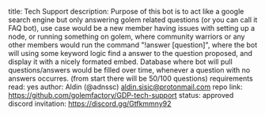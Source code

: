 title: Tech Support
description: Purpose of this bot is to act like a google search engine but only answering golem related questions (or you can call it FAQ bot),
use case would be a new member having issues with setting up a node, or running something on golem, where community warriors or any other members would run
the command "!answer [question]", where the bot will using some keyword logic find a answer to the question proposed, and display it with a nicely formated embed.
Database where bot will pull questions/answers would be filled over time, whenever a question with no answers occurres. (from start there will be 50/100 questions)
requirements read: yes
author: Aldin (@adnssc) <aldin.sisic@protonmail.com>
repo link: https://github.com/golemfactory/GDP-tech-support
status: approved
discord invitation: https://discord.gg/Gtfkmmny92
